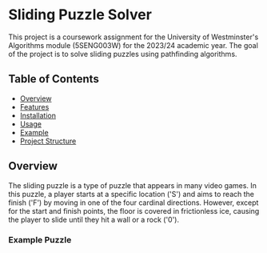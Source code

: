 # Sliding Puzzle Solver

This project is a coursework assignment for the University of Westminster's Algorithms module (5SENG003W) for the 2023/24 academic year. The goal of the project is to solve sliding puzzles using pathfinding algorithms.

## Table of Contents
- [Overview](#overview)
- [Features](#features)
- [Installation](#installation)
- [Usage](#usage)
- [Example](#example)
- [Project Structure](#project-structure)

## Overview

The sliding puzzle is a type of puzzle that appears in many video games. In this puzzle, a player starts at a specific location ('S') and aims to reach the finish ('F') by moving in one of the four cardinal directions. However, except for the start and finish points, the floor is covered in frictionless ice, causing the player to slide until they hit a wall or a rock ('0').

### Example Puzzle

